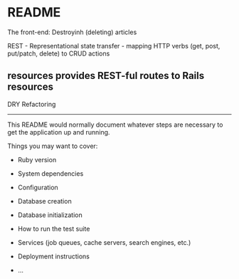 # README

The front-end: Destroyinh (deleting) articles

REST - Representational state transfer - mapping HTTP verbs (get, post, put/patch, delete) to CRUD actions

resources provides REST-ful routes to Rails resources
------------------------------------------------------------------------------------------------------------------

DRY Refactoring

------------------------------------------------------------------------------------------------------------------

This README would normally document whatever steps are necessary to get the
application up and running.

Things you may want to cover:

* Ruby version

* System dependencies

* Configuration

* Database creation

* Database initialization

* How to run the test suite

* Services (job queues, cache servers, search engines, etc.)

* Deployment instructions

* ...
